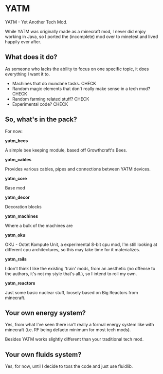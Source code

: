 # YATM

YATM - Yet Another Tech Mod.

While YATM was originally made as a minecraft mod, I never did enjoy working in Java, so I ported the (incomplete) mod over to minetest and lived happily ever after.

## What does it do?

As someone who lacks the ability to focus on one specific topic, it does everything I want it to.

* Machines that do mundane tasks. CHECK
* Random magic elements that don't really make sense in a tech mod? CHECK
* Random farming related stuff? CHECK
* Experimental code? CHECK

## So, what's in the pack?

For now:

__yatm_bees__

A simple bee keeping module, based off Growthcraft's Bees.

__yatm_cables__

Provides various cables, pipes and connections between YATM devices.

__yatm_core__

Base mod

__yatm_decor__

Decoration blocks

__yatm_machines__

Where a bulk of the machines are

__yatm_oku__

OKU - Octet Kompute Unit, a experimental 8-bit cpu mod, I'm still looking at different cpu architectures, so this may take time for it materializes.

__yatm_rails__

I don't think I like the existing 'train' mods, from an aesthetic (no offense to the authors, it's not my style that's all.), so I intend to roll my own.

__yatm_reactors__

Just some basic nuclear stuff, loosely based on Big Reactors from minecraft.

## Your own energy system?

Yes, from what I've seen there isn't really a formal energy system like with minecraft (i.e. RF being defacto minimum for most tech mods).

Besides YATM works slightly different than your traditional tech mod.

## Your own fluids system?

Yes, for now, until I decide to toss the code and just use fluidlib.
